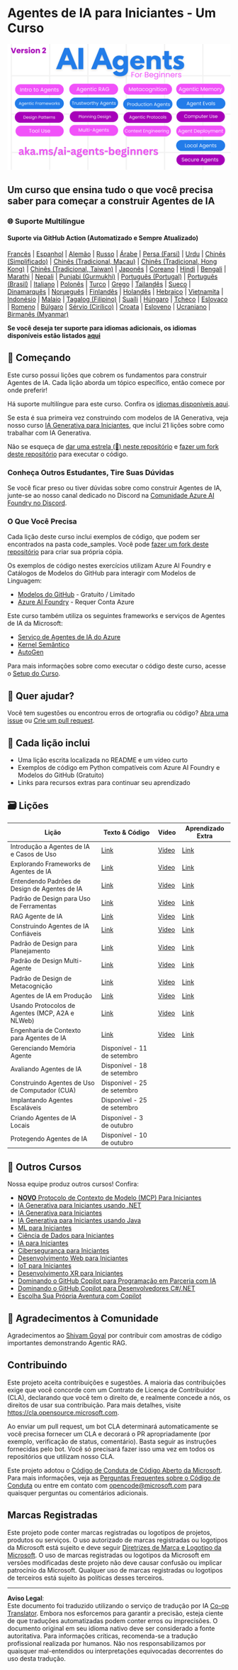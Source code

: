 <!--
CO_OP_TRANSLATOR_METADATA:
{
  "original_hash": "9cb9bf18040a36fb1d822b10e92e7c04",
  "translation_date": "2025-09-07T07:52:36+00:00",
  "source_file": "README.md",
  "language_code": "br"
}
-->
# Agentes de IA para Iniciantes - Um Curso

![IA Generativa para Iniciantes](../../translated_images/repo-thumbnailv2.06f4a48036fde647f6ba4eb19f5651babe59bb30e972748afb349e47725d7601.br.png)

## Um curso que ensina tudo o que você precisa saber para começar a construir Agentes de IA

### 🌐 Suporte Multilíngue

#### Suporte via GitHub Action (Automatizado e Sempre Atualizado)

[Francês](../fr/README.md) | [Espanhol](../es/README.md) | [Alemão](../de/README.md) | [Russo](../ru/README.md) | [Árabe](../ar/README.md) | [Persa (Farsi)](../fa/README.md) | [Urdu](../ur/README.md) | [Chinês (Simplificado)](../zh/README.md) | [Chinês (Tradicional, Macau)](../mo/README.md) | [Chinês (Tradicional, Hong Kong)](../hk/README.md) | [Chinês (Tradicional, Taiwan)](../tw/README.md) | [Japonês](../ja/README.md) | [Coreano](../ko/README.md) | [Hindi](../hi/README.md) | [Bengali](../bn/README.md) | [Marathi](../mr/README.md) | [Nepali](../ne/README.md) | [Punjabi (Gurmukhi)](../pa/README.md) | [Português (Portugal)](../pt/README.md) | [Português (Brasil)](./README.md) | [Italiano](../it/README.md) | [Polonês](../pl/README.md) | [Turco](../tr/README.md) | [Grego](../el/README.md) | [Tailandês](../th/README.md) | [Sueco](../sv/README.md) | [Dinamarquês](../da/README.md) | [Norueguês](../no/README.md) | [Finlandês](../fi/README.md) | [Holandês](../nl/README.md) | [Hebraico](../he/README.md) | [Vietnamita](../vi/README.md) | [Indonésio](../id/README.md) | [Malaio](../ms/README.md) | [Tagalog (Filipino)](../tl/README.md) | [Suaíli](../sw/README.md) | [Húngaro](../hu/README.md) | [Tcheco](../cs/README.md) | [Eslovaco](../sk/README.md) | [Romeno](../ro/README.md) | [Búlgaro](../bg/README.md) | [Sérvio (Cirílico)](../sr/README.md) | [Croata](../hr/README.md) | [Esloveno](../sl/README.md) | [Ucraniano](../uk/README.md) | [Birmanês (Myanmar)](../my/README.md)

**Se você deseja ter suporte para idiomas adicionais, os idiomas disponíveis estão listados [aqui](https://github.com/Azure/co-op-translator/blob/main/getting_started/supported-languages.md)**

## 🌱 Começando

Este curso possui lições que cobrem os fundamentos para construir Agentes de IA. Cada lição aborda um tópico específico, então comece por onde preferir!

Há suporte multilíngue para este curso. Confira os [idiomas disponíveis aqui](../..).

Se esta é sua primeira vez construindo com modelos de IA Generativa, veja nosso curso [IA Generativa para Iniciantes](https://aka.ms/genai-beginners), que inclui 21 lições sobre como trabalhar com IA Generativa.

Não se esqueça de [dar uma estrela (🌟) neste repositório](https://docs.github.com/en/get-started/exploring-projects-on-github/saving-repositories-with-stars?WT.mc_id=academic-105485-koreyst) e [fazer um fork deste repositório](https://github.com/microsoft/ai-agents-for-beginners/fork) para executar o código.

### Conheça Outros Estudantes, Tire Suas Dúvidas

Se você ficar preso ou tiver dúvidas sobre como construir Agentes de IA, junte-se ao nosso canal dedicado no Discord na [Comunidade Azure AI Foundry no Discord](https://aka.ms/ai-agents/discord).

### O Que Você Precisa

Cada lição deste curso inclui exemplos de código, que podem ser encontrados na pasta code_samples. Você pode [fazer um fork deste repositório](https://github.com/microsoft/ai-agents-for-beginners/fork) para criar sua própria cópia.

Os exemplos de código nestes exercícios utilizam Azure AI Foundry e Catálogos de Modelos do GitHub para interagir com Modelos de Linguagem:

- [Modelos do GitHub](https://aka.ms/ai-agents-beginners/github-models) - Gratuito / Limitado
- [Azure AI Foundry](https://aka.ms/ai-agents-beginners/ai-foundry) - Requer Conta Azure

Este curso também utiliza os seguintes frameworks e serviços de Agentes de IA da Microsoft:

- [Serviço de Agentes de IA do Azure](https://aka.ms/ai-agents-beginners/ai-agent-service)
- [Kernel Semântico](https://aka.ms/ai-agents-beginners/semantic-kernel)
- [AutoGen](https://aka.ms/ai-agents/autogen)

Para mais informações sobre como executar o código deste curso, acesse o [Setup do Curso](./00-course-setup/README.md).

## 🙏 Quer ajudar?

Você tem sugestões ou encontrou erros de ortografia ou código? [Abra uma issue](https://github.com/microsoft/ai-agents-for-beginners/issues?WT.mc_id=academic-105485-koreyst) ou [Crie um pull request](https://github.com/microsoft/ai-agents-for-beginners/pulls?WT.mc_id=academic-105485-koreyst).

## 📂 Cada lição inclui

- Uma lição escrita localizada no README e um vídeo curto
- Exemplos de código em Python compatíveis com Azure AI Foundry e Modelos do GitHub (Gratuito)
- Links para recursos extras para continuar seu aprendizado

## 🗃️ Lições

| **Lição**                                    | **Texto & Código**                                 | **Vídeo**                                                  | **Aprendizado Extra**                                                                 |
|----------------------------------------------|----------------------------------------------------|------------------------------------------------------------|---------------------------------------------------------------------------------------|
| Introdução a Agentes de IA e Casos de Uso    | [Link](./01-intro-to-ai-agents/README.md)          | [Vídeo](https://youtu.be/3zgm60bXmQk?si=z8QygFvYQv-9WtO1)  | [Link](https://aka.ms/ai-agents-beginners/collection?WT.mc_id=academic-105485-koreyst) |
| Explorando Frameworks de Agentes de IA       | [Link](./02-explore-agentic-frameworks/README.md)  | [Vídeo](https://youtu.be/ODwF-EZo_O8?si=Vawth4hzVaHv-u0H)  | [Link](https://aka.ms/ai-agents-beginners/collection?WT.mc_id=academic-105485-koreyst) |
| Entendendo Padrões de Design de Agentes de IA| [Link](./03-agentic-design-patterns/README.md)     | [Vídeo](https://youtu.be/m9lM8qqoOEA?si=BIzHwzstTPL8o9GF)  | [Link](https://aka.ms/ai-agents-beginners/collection?WT.mc_id=academic-105485-koreyst) |
| Padrão de Design para Uso de Ferramentas     | [Link](./04-tool-use/README.md)                    | [Vídeo](https://youtu.be/vieRiPRx-gI?si=2z6O2Xu2cu_Jz46N)  | [Link](https://aka.ms/ai-agents-beginners/collection?WT.mc_id=academic-105485-koreyst) |
| RAG Agente de IA                             | [Link](./05-agentic-rag/README.md)                 | [Vídeo](https://youtu.be/WcjAARvdL7I?si=gKPWsQpKiIlDH9A3)  | [Link](https://aka.ms/ai-agents-beginners/collection?WT.mc_id=academic-105485-koreyst) |
| Construindo Agentes de IA Confiáveis         | [Link](./06-building-trustworthy-agents/README.md) | [Vídeo](https://youtu.be/iZKkMEGBCUQ?si=jZjpiMnGFOE9L8OK ) | [Link](https://aka.ms/ai-agents-beginners/collection?WT.mc_id=academic-105485-koreyst) |
| Padrão de Design para Planejamento           | [Link](./07-planning-design/README.md)             | [Vídeo](https://youtu.be/kPfJ2BrBCMY?si=6SC_iv_E5-mzucnC)  | [Link](https://aka.ms/ai-agents-beginners/collection?WT.mc_id=academic-105485-koreyst) |
| Padrão de Design Multi-Agente                | [Link](./08-multi-agent/README.md)                 | [Vídeo](https://youtu.be/V6HpE9hZEx0?si=rMgDhEu7wXo2uo6g)  | [Link](https://aka.ms/ai-agents-beginners/collection?WT.mc_id=academic-105485-koreyst) |
| Padrão de Design de Metacognição             | [Link](./09-metacognition/README.md)               | [Vídeo](https://youtu.be/His9R6gw6Ec?si=8gck6vvdSNCt6OcF)  | [Link](https://aka.ms/ai-agents-beginners/collection?WT.mc_id=academic-105485-koreyst) |
| Agentes de IA em Produção                    | [Link](./10-ai-agents-production/README.md)        | [Vídeo](https://youtu.be/l4TP6IyJxmQ?si=31dnhexRo6yLRJDl)  | [Link](https://aka.ms/ai-agents-beginners/collection?WT.mc_id=academic-105485-koreyst) |
| Usando Protocolos de Agentes (MCP, A2A e NLWeb)| [Link](./11-agentic-protocols/README.md)           | [Vídeo](https://youtu.be/X-Dh9R3Opn8)                      | [Link](https://aka.ms/ai-agents-beginners/collection?WT.mc_id=academic-105485-koreyst) |
| Engenharia de Contexto para Agentes de IA    | [Link](./12-context-engineering/README.md)         | [Vídeo](https://youtu.be/F5zqRV7gEag)                                 | [Link](https://aka.ms/ai-agents-beginners/collection?WT.mc_id=academic-105485-koreyst) |
| Gerenciando Memória Agente                   | Disponível - 11 de setembro                        |                                                            |                                                                                        |
| Avaliando Agentes de IA                      | Disponível - 18 de setembro                        |                                                            |                                                                                        |
| Construindo Agentes de Uso de Computador (CUA)| Disponível - 25 de setembro                        |                                                            |                                                                                        |
| Implantando Agentes Escaláveis               | Disponível - 25 de setembro                        |                                                            |                                                                                        |
| Criando Agentes de IA Locais                 | Disponível - 3 de outubro                          |                                                            |                                                                                        |
| Protegendo Agentes de IA                     | Disponível - 10 de outubro                         |                                                            |                                                                                        |

## 🎒 Outros Cursos

Nossa equipe produz outros cursos! Confira:

- [**NOVO** Protocolo de Contexto de Modelo (MCP) Para Iniciantes](https://github.com/microsoft/mcp-for-beginners?WT.mc_id=academic-105485-koreyst)
- [IA Generativa para Iniciantes usando .NET](https://github.com/microsoft/Generative-AI-for-beginners-dotnet?WT.mc_id=academic-105485-koreyst)
- [IA Generativa para Iniciantes](https://github.com/microsoft/generative-ai-for-beginners?WT.mc_id=academic-105485-koreyst)
- [IA Generativa para Iniciantes usando Java](https://github.com/microsoft/generative-ai-for-beginners-java?WT.mc_id=academic-105485-koreyst)
- [ML para Iniciantes](https://aka.ms/ml-beginners?WT.mc_id=academic-105485-koreyst)
- [Ciência de Dados para Iniciantes](https://aka.ms/datascience-beginners?WT.mc_id=academic-105485-koreyst)
- [IA para Iniciantes](https://aka.ms/ai-beginners?WT.mc_id=academic-105485-koreyst)
- [Cibersegurança para Iniciantes](https://github.com/microsoft/Security-101??WT.mc_id=academic-96948-sayoung)
- [Desenvolvimento Web para Iniciantes](https://aka.ms/webdev-beginners?WT.mc_id=academic-105485-koreyst)
- [IoT para Iniciantes](https://aka.ms/iot-beginners?WT.mc_id=academic-105485-koreyst)
- [Desenvolvimento XR para Iniciantes](https://github.com/microsoft/xr-development-for-beginners?WT.mc_id=academic-105485-koreyst)
- [Dominando o GitHub Copilot para Programação em Parceria com IA](https://aka.ms/GitHubCopilotAI?WT.mc_id=academic-105485-koreyst)
- [Dominando o GitHub Copilot para Desenvolvedores C#/.NET](https://github.com/microsoft/mastering-github-copilot-for-dotnet-csharp-developers?WT.mc_id=academic-105485-koreyst)
- [Escolha Sua Própria Aventura com Copilot](https://github.com/microsoft/CopilotAdventures?WT.mc_id=academic-105485-koreyst)

## 🌟 Agradecimentos à Comunidade

Agradecimentos ao [Shivam Goyal](https://www.linkedin.com/in/shivam2003/) por contribuir com amostras de código importantes demonstrando Agentic RAG.

## Contribuindo

Este projeto aceita contribuições e sugestões. A maioria das contribuições exige que você concorde com um
Contrato de Licença de Contribuidor (CLA), declarando que você tem o direito de, e realmente concede a nós,
os direitos de usar sua contribuição. Para mais detalhes, visite 
<https://cla.opensource.microsoft.com>.

Ao enviar um pull request, um bot CLA determinará automaticamente se você precisa fornecer
um CLA e decorará o PR apropriadamente (por exemplo, verificação de status, comentário). Basta seguir as instruções
fornecidas pelo bot. Você só precisará fazer isso uma vez em todos os repositórios que utilizam nosso CLA.

Este projeto adotou o [Código de Conduta de Código Aberto da Microsoft](https://opensource.microsoft.com/codeofconduct/).
Para mais informações, veja as [Perguntas Frequentes sobre o Código de Conduta](https://opensource.microsoft.com/codeofconduct/faq/) ou
entre em contato com [opencode@microsoft.com](mailto:opencode@microsoft.com) para quaisquer perguntas ou comentários adicionais.

## Marcas Registradas

Este projeto pode conter marcas registradas ou logotipos de projetos, produtos ou serviços. O uso autorizado de marcas registradas ou logotipos da Microsoft está sujeito e deve seguir
[Diretrizes de Marca e Logotipo da Microsoft](https://www.microsoft.com/legal/intellectualproperty/trademarks/usage/general).
O uso de marcas registradas ou logotipos da Microsoft em versões modificadas deste projeto não deve causar confusão ou implicar patrocínio da Microsoft.
Qualquer uso de marcas registradas ou logotipos de terceiros está sujeito às políticas desses terceiros.

---

**Aviso Legal**:  
Este documento foi traduzido utilizando o serviço de tradução por IA [Co-op Translator](https://github.com/Azure/co-op-translator). Embora nos esforcemos para garantir a precisão, esteja ciente de que traduções automatizadas podem conter erros ou imprecisões. O documento original em seu idioma nativo deve ser considerado a fonte autoritativa. Para informações críticas, recomenda-se a tradução profissional realizada por humanos. Não nos responsabilizamos por quaisquer mal-entendidos ou interpretações equivocadas decorrentes do uso desta tradução.